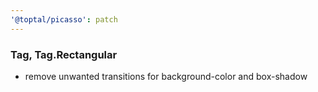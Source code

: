 ```yaml
---
'@toptal/picasso': patch
---
```


### Tag, Tag.Rectangular

- remove unwanted transitions for background-color and box-shadow
